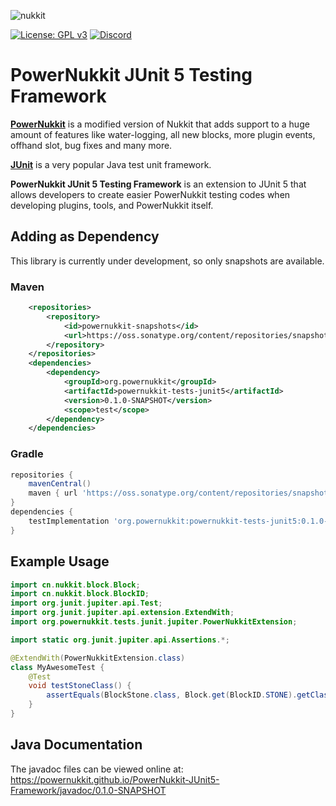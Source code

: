 ![nukkit](https://raw.githubusercontent.com/PowerNukkit/PowerNukkit/master/.github/images/banner.png)

[![License: GPL v3](https://img.shields.io/badge/License-GPL%20v3-blue.svg)](LICENSE) [![Discord](https://img.shields.io/discord/728280425255927879)](https://powernukkit.org/discord)

# PowerNukkit JUnit 5 Testing Framework 
**[PowerNukkit](https://powernukkit.org)** is a modified version of Nukkit that adds support to a huge amount of features like water-logging, all new blocks, more plugin events, offhand slot, bug fixes and many more.

**[JUnit](https://junit.org)** is a very popular Java test unit framework.

**PowerNukkit JUnit 5 Testing Framework** is an extension to JUnit 5 that allows developers to create
easier PowerNukkit testing codes when developing plugins, tools, and PowerNukkit itself.

## Adding as Dependency
This library is currently under development, so only snapshots are available.

### Maven
```xml
    <repositories>
        <repository>
            <id>powernukkit-snapshots</id>
            <url>https://oss.sonatype.org/content/repositories/snapshots</url>
        </repository>
    </repositories>
    <dependencies>
        <dependency>
            <groupId>org.powernukkit</groupId>
            <artifactId>powernukkit-tests-junit5</artifactId>
            <version>0.1.0-SNAPSHOT</version>
            <scope>test</scope>
        </dependency>
    </dependencies>
```

### Gradle
```groovy
repositories {
    mavenCentral()
    maven { url 'https://oss.sonatype.org/content/repositories/snapshots' }
}
dependencies {
    testImplementation 'org.powernukkit:powernukkit-tests-junit5:0.1.0-SNAPSHOT'
}
```

## Example Usage
```java
import cn.nukkit.block.Block;
import cn.nukkit.block.BlockID;
import org.junit.jupiter.api.Test;
import org.junit.jupiter.api.extension.ExtendWith;
import org.powernukkit.tests.junit.jupiter.PowerNukkitExtension;

import static org.junit.jupiter.api.Assertions.*;

@ExtendWith(PowerNukkitExtension.class)
class MyAwesomeTest {
    @Test
    void testStoneClass() {
        assertEquals(BlockStone.class, Block.get(BlockID.STONE).getClass());
    }
}
```

## Java Documentation
The javadoc files can be viewed online at:  
https://powernukkit.github.io/PowerNukkit-JUnit5-Framework/javadoc/0.1.0-SNAPSHOT
